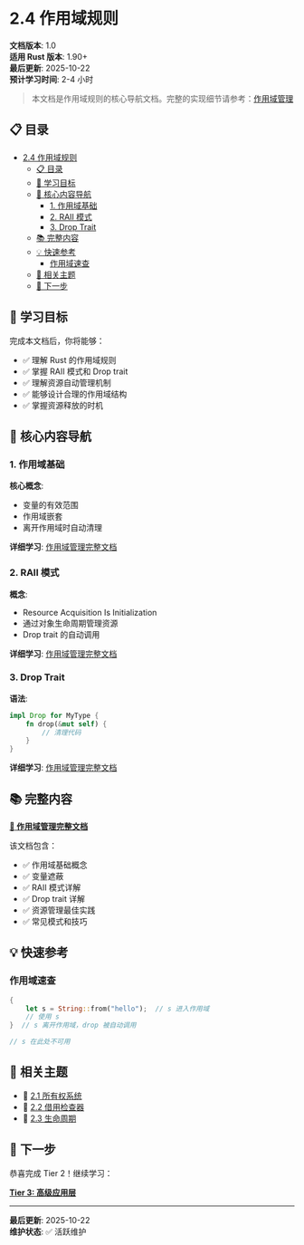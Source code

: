 # 2.4 作用域规则

**文档版本**: 1.0  
**适用 Rust 版本**: 1.90+  
**最后更新**: 2025-10-22  
**预计学习时间**: 2-4 小时

> 本文档是作用域规则的核心导航文档。完整的实现细节请参考：[作用域管理](../02_core/04_scope_management.md)

## 📋 目录

- [2.4 作用域规则](#24-作用域规则)
  - [📋 目录](#-目录)
  - [📖 学习目标](#-学习目标)
  - [🎯 核心内容导航](#-核心内容导航)
    - [1. 作用域基础](#1-作用域基础)
    - [2. RAII 模式](#2-raii-模式)
    - [3. Drop Trait](#3-drop-trait)
  - [📚 完整内容](#-完整内容)
  - [💡 快速参考](#-快速参考)
    - [作用域速查](#作用域速查)
  - [🔗 相关主题](#-相关主题)
  - [🚀 下一步](#-下一步)

## 📖 学习目标

完成本文档后，你将能够：

- ✅ 理解 Rust 的作用域规则
- ✅ 掌握 RAII 模式和 Drop trait
- ✅ 理解资源自动管理机制
- ✅ 能够设计合理的作用域结构
- ✅ 掌握资源释放的时机

## 🎯 核心内容导航

### 1. 作用域基础

**核心概念**:

- 变量的有效范围
- 作用域嵌套
- 离开作用域时自动清理

**详细学习**: [作用域管理完整文档](../02_core/04_scope_management.md)

### 2. RAII 模式

**概念**:

- Resource Acquisition Is Initialization
- 通过对象生命周期管理资源
- Drop trait 的自动调用

**详细学习**: [作用域管理完整文档](../02_core/04_scope_management.md)

### 3. Drop Trait

**语法**:

```rust
impl Drop for MyType {
    fn drop(&mut self) {
        // 清理代码
    }
}
```

**详细学习**: [作用域管理完整文档](../02_core/04_scope_management.md)

## 📚 完整内容

**[📖 作用域管理完整文档](../02_core/04_scope_management.md)**

该文档包含：

- ✅ 作用域基础概念
- ✅ 变量遮蔽
- ✅ RAII 模式详解
- ✅ Drop trait 详解
- ✅ 资源管理最佳实践
- ✅ 常见模式和技巧

## 💡 快速参考

### 作用域速查

```rust
{
    let s = String::from("hello");  // s 进入作用域
    // 使用 s
}  // s 离开作用域，drop 被自动调用

// s 在此处不可用
```

## 🔗 相关主题

- 📖 [2.1 所有权系统](./2.1_所有权系统.md)
- 📖 [2.2 借用检查器](./2.2_借用检查器.md)
- 📖 [2.3 生命周期](./2.3_生命周期.md)

## 🚀 下一步

恭喜完成 Tier 2！继续学习：

**[Tier 3: 高级应用层](../tier3_advanced/README.md)**

---

**最后更新**: 2025-10-22  
**维护状态**: ✅ 活跃维护
